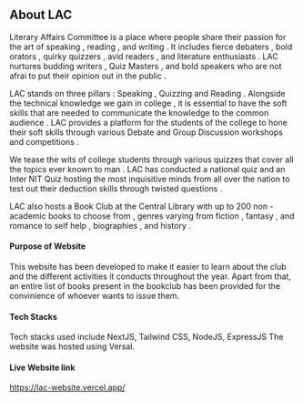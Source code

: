 ## About LAC 
Literary Affairs Committee is a place where people share their passion for the art of speaking , reading , and writing . It includes fierce debaters , bold orators , quirky quizzers , avid readers , and literature enthusiasts . LAC nurtures budding writers , Quiz Masters , and bold speakers who are not afrai to put their opinion out in the public . 

LAC stands on three pillars : Speaking , Quizzing and Reading . Alongside the technical knowledge we gain in college , it is essential to have the soft skills that are needed to communicate the knowledge to the common audience . LAC provides a platform for the students of the college to hone their soft skills through various Debate and Group Discussion workshops and competitions . 

We tease the wits of college students through various quizzes that cover all the topics ever known to man . LAC has conducted a national quiz and an Inter NIT Quiz hosting the most inquisitive minds from all over the nation to test out their deduction skills through twisted questions . 

LAC also hosts a Book Club at the Central Library with up to 200 non - academic books to choose from , genres varying from fiction , fantasy , and romance to self help , biographies , and history .

#### Purpose of Website 
This website has been developed to make it easier to learn about the club and the different activities it conducts throughout the year. Apart from that, an entire list of books present in the bookclub has been provided for the convinience of whoever wants to issue them.

#### Tech Stacks 
Tech stacks used include NextJS, Tailwind CSS, NodeJS, ExpressJS 
The website was hosted using Versal.

#### Live Website link
https://lac-website.vercel.app/

